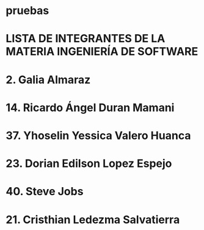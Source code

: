 # pruebas

# LISTA DE INTEGRANTES DE LA MATERIA INGENIERÍA DE SOFTWARE
# 2. Galia Almaraz
# 14. Ricardo Ángel Duran Mamani
# 37. Yhoselin Yessica Valero Huanca
# 23. Dorian Edilson Lopez Espejo
# 40. Steve Jobs
# 21. Cristhian Ledezma Salvatierra
